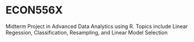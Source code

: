 # ECON556X
Midterm Project in Advanced Data Analytics using R. 
Topics include Linear Regession, Classification, Resampling, and Linear Model Selection
